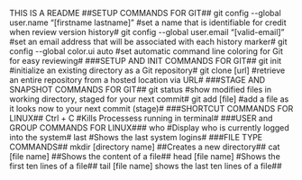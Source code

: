 THIS IS A README
##SETUP COMMANDS FOR GIT##
git config --global user.name “[firstname lastname]” #set a name that is identifiable for credit when review version history#
git config --global user.email “[valid-email]” #set an email address that will be associated with each history marker#
git config --global color.ui auto #set automatic command line coloring for Git for easy reviewing#
###SETUP AND INIT COMMANDS FOR GIT##
git init #initialize an existing directory as a Git repository#
git clone [url] #retrieve an entire repository from a hosted location via URL#
###STAGE AND SNAPSHOT COMMANDS FOR GIT##
git status #show modified files in working directory, staged for your next commit#
git add [file] #add a file as it looks now to your next commit (stage)#
###SHORTCUT COMMANDS FOR LINUX##
Ctrl + C #Kills Processess running in terminal#
###USER and GROUP COMMANDS FOR LINUX###
who #Display who is currently logged into the system#
last #Shows the last system logins#
###FILE TYPE COMMANDS##
mkdir [directory name] ##Creates a new directory##
cat [file name] ##Shows the content of a file##
head [file name] #Shows the first ten lines of a file##
tail [file name] shows the last ten lines of a file##
